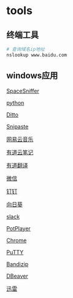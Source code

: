 # tools

## 终端工具

```bash
# 查询域名ip地址
nslookup www.baidu.com
```

## windows应用

[SpaceSniffer](http://www.uderzo.it/main_products/space_sniffer/download.html)

[python](https://www.python.org/)

[Ditto](https://ditto-cp.sourceforge.io/)

[Snipaste](https://www.snipaste.com/)

[网易云音乐](https://music.163.com/#/download)

[有道云笔记](https://note.youdao.com/note-download/)

[有道翻译](https://fanyi.youdao.com/download-Windows/)

[微信](https://pc.weixin.qq.com/?lang=zh_CN)

[钉钉](https://page.dingtalk.com/wow/z/dingtalk/simple/ddhomedownload#/)

[向日葵](https://sunlogin.oray.com/download?categ=personal)

[slack](https://slack.com/intl/zh-hk/downloads/windows)

[PotPlayer](https://potplayer.daum.net/)

[Chrome](https://www.google.com/chrome/)

[PuTTY](https://www.chiark.greenend.org.uk/~sgtatham/putty/latest.html)

[Bandizip](https://www.bandisoft.com/)

[DBeaver](https://dbeaver.io/download/)

[迅雷](https://www.xunlei.com/)
